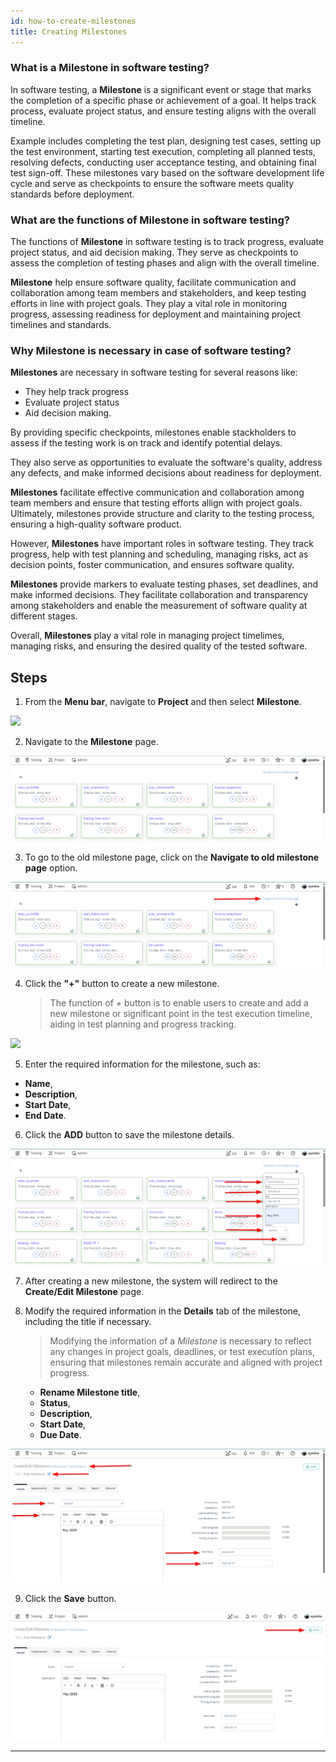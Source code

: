 ```yaml
---
id: how-to-create-milestones
title: Creating Milestones
---
```


### What is a Milestone in software testing?

In software testing, a **Milestone** is a significant event or stage that marks the completion of a specific phase or achievement of a goal. It helps track process, evaluate project status, and ensure testing aligns with the overall timeline.  

Example includes completing the test plan, designing test cases, setting up the test environment, starting test execution, completing all planned tests, resolving defects, conducting user acceptance testing, and obtaining final test sign-off. These milestones vary based on the software development life cycle and serve as checkpoints to ensure the software meets quality standards before deployment.  

### What are the functions of Milestone in software testing?

The functions of **Milestone** in software testing is to track progress, evaluate project status, and aid decision making. They serve as checkpoints to assess the completion of testing phases and align with the overall timeline.  

**Milestone** help ensure software quality, facilitate communication and collaboration among team members and stakeholders, and keep testing efforts in line with project goals. They play a vital role in monitoring progress, assessing readiness for deployment and maintaining project timelines and standards.  

### Why Milestone is necessary in case of software testing?

**Milestones** are necessary in software testing for several reasons like:  

* They help track progress
* Evaluate project status
* Aid decision making.

By providing specific checkpoints, milestones enable stackholders to assess if the testing work is on track and identify potential delays.  

They also serve as opportunities to evaluate the software's quality, address any defects, and make informed decisions about readiness for deployment.  

**Milestones** facilitate effective communication and collaboration among team members and ensure that testing efforts allign with project goals. Ultimately, milestones provide structure and clarity to the testing process, ensuring a high-quality software product.

However, **Milestones** have important roles in software testing. They track progress, help with test planning and scheduling, managing risks, act as decision points, foster communication, and ensures software quality.

**Milestones** provide markers to evaluate testing phases, set deadlines, and make informed decisions. They facilitate collaboration and transparency among stakeholders and enable the measurement of software quality at different stages. 

Overall, **Milestones** play a vital role in managing project timelimes, managing risks, and ensuring the desired quality of the tested software.

## Steps

1. From the **Menu bar**, navigate to **Project** and then select **Milestone**.

![](/img/how-tos/how-to-create-milestones/menu-bar.png)

2. Navigate to the **Milestone** page.

![](/img/how-tos/how-to-create-milestones/page-milestone.png)

3. To go to the old milestone page, click on the **Navigate to old milestone page** option.

![](/img/how-tos/how-to-create-milestones/old-milestone.png)

4. Click the **"+"** button to create a new milestone.
   > The function of *+* button is to enable users to create and add a new milestone or significant point in the test execution timeline, aiding in test planning and progress tracking.

![](/img/how-tos/how-to-create-milestones/new-milestone.png)

5. Enter the required information for the milestone, such as:
  - **Name**, 
  - **Description**, 
  - **Start Date**, 
  - **End Date**.

6. Click the **ADD** button to save the milestone details.

![](/img/how-tos/how-to-create-milestones/milestone-info.png)

7. After creating a new milestone, the system will redirect to the **Create/Edit Milestone** page.

8. Modify the required information in the **Details** tab of the milestone, including the title if necessary.
   > Modifying the information of a *Milestone* is necessary to reflect any changes in project goals, deadlines, or test execution plans, ensuring that milestones remain accurate and aligned with project progress.

   - **Rename Milestone title**,
   - **Status**,
   - **Description**,
   - **Start Date**,
   - **Due Date**.

![](/img/how-tos/how-to-create-milestones/edit-milestone.png)

9. Click the **Save** button.

![](/img/how-tos/how-to-create-milestones/modify-milestone.png)

---